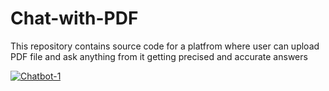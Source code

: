 # Chat-with-PDF
This repository contains source code for a platfrom where user can upload PDF file and ask anything from it getting precised and accurate answers

[![Chatbot-1](https://github.com/Harshpandey22/Chat-with-PDF/assets/135162038/2c37c59a-f21c-4b3e-a849-8dcb2b7a6dde)](https://chatwithpdfbyharsh.streamlit.app/)
